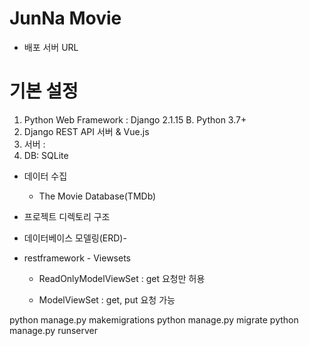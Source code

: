 # JunNa Movie

- 배포 서버 URL

# 기본 설정

1. Python Web Framework :  Django 2.1.15 B. Python 3.7+ 
2. Django REST API 서버 & Vue.js 
3. 서버 :                
4. DB:  SQLite

- 데이터 수집
  - The Movie Database(TMDb)
- 프로젝트 디렉토리 구조

- 데이터베이스 모델링(ERD)-

- restframework - Viewsets

  - ReadOnlyModelViewSet : get 요청만 허용

  - ModelViewSet : get, put 요청 가능



python manage.py makemigrations
python manage.py migrate
python manage.py runserver